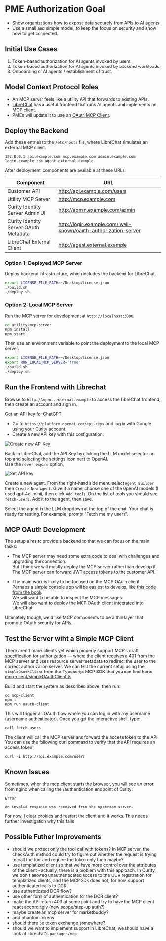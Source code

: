 # PME Authorization Goal

- Show organizations how to expose data securely from APIs to AI agents.
- Use a small and simple model, to keep the focus on security and show how to get connected.

## Initial Use Cases

1. Token-based authorization for AI agents invoked by users.
2. Token-based authorization for AI agents invoked by backend workloads.
3. Onboarding of AI agents / establishment of trust.

## Model Context Protocol Roles

- An MCP server feels like a utility API that forwards to existing APIs.
- [LibreChat](https://github.com/danny-avila/LibreChat) has a useful frontend that runs AI agents and implements an MCP client.
- PMEs will update it to use an [OAuth MCP Client](https://modelcontextprotocol.io/specification/2025-03-26/basic/authorization).

## Deploy the Backend

Add these entries to the `/etc/hosts` file, where LibreChat simulates an external MCP client.

```text
127.0.0.1 api.example.com mcp.example.com admin.example.com login.example.com agent.external.example
```

After deployment, components are available at these URLs.

| Component | URL |
| --------- | --- |
| Customer API | http://api.example.com/users |
| Utility MCP Server | http://mcp.example.com |
| Curity Identity Server Admin UI | http://admin.example.com/admin |
| Curity Identity Server OAuth Metadata | http://login.example.com/.well-known/oauth-authorization-server |
| LibreChat External Client | http://agent.external.example |

### Option 1: Deployed MCP Server

Deploy backend infrastructure, which includes the backend for LibreChat.

```bash
export LICENSE_FILE_PATH=~/Desktop/license.json
./build.sh
./deploy.sh
```

### Option 2: Local MCP Server

Run the MCP server for development at `http://localhost:3000`.

```bash
cd utility-mcp-server
npm install
npm start
```

Then use an environment variable to point the deployment to the local MCP server.

```bash
export LICENSE_FILE_PATH=~/Desktop/license.json
export RUN_LOCAL_MCP_SERVER='true'
./build.sh
./deploy.sh
```

## Run the Frontend with Librechat

Browse to `http://agent.external.example` to access the LibreChat frontend, then create an account and sign in.

Get an API key for ChatGPT:
- Go to `https://platform.openai.com/api-keys` and log in with Google using your Curity account.
- Create a new API key with this configuration:

![Create new API Key](docs/new-api-key.png)

Back in LibreChat, add the API Key by clicking the LLM model selector on top and selecting the settings icon next to OpenAI.  
Use the `never expire` option,

![Set API key](docs/set-api-key.png)

Create a new agent. From the right-hand side menu select `Agent Builder` then `Create New Agent`. Give it a name, choose one of the OpenAI models (I used gpt-4o-mini), then click `Add tools`. On the list of tools you should see `fetch-users`. Add it to the agent, then save.

Select the agent in the LLM dropdown at the top of the chat. Your chat is ready for testing. For example, prompt "Fetch me my users".

## MCP OAuth Development

The setup aims to provide a backend so that we can focus on the main tasks:

- The MCP server may need some extra code to deal with challenges and upgrading the connection.   
  But I think we will mostly deploy the MCP server rather than develop it.  
  The MCP server can forward JWT access tokens to the customer API.  

- The main work is likely to be focused on the MCP OAuth client.  
  Perhaps a simple console app will be easiest to develop, like [this code from the book](https://github.com/curityio/cloud-native-oauth-security-examples/tree/main/chapter-12-platform-specific-apps/console-app/src/oauth).  
  We will want to be able to inspect the MCP messages.  
  We will also want to deploy the MCP OAuth client integrated into LibreChat.  

Ultimately though, we'd like MCP components to be a thin layer that promote OAuth security for APIs.

## Test the Server wiht a Simple MCP Client

There aren't many clients yet which properly support MCP's draft specification for authorization — where the client receives a 401 from the MCP server and uses resource server metadata to redirect the user to the correct authorization server. We can test the current setup using the `simpleOAuthClient` from the Typescript MCP SDK that you can find here: [mcp-client/simpleOAuthClient.ts](mcp-client/simpleOAuthClient.ts)

Build and start the system as described above, then run:
```
cd mcp-client
npm i
npm run oauth-client
```

This will trigger an OAuth flow where you can log in with any username (username authenticator). Once you get the interactive shell, type:

```
call fetch-users
```

The client will call the MCP server and forward the access token to the API. You can use the following curl command to verify that the API requires an access token:

```
curl -i http://api.example.com/users
```

## Known Issues

Sometimes, when the mcp client starts the browser, you will see an error from nginx when calling the /authentication endpoint of Curity:

```
Error

An invalid response was received from the upstream server.
```

For now, I clear cookies and restart the client and it works. This needs further investigation why this fails

## Possible Futher Improvements

- should we protect only the tool call with tokens? In MCP server, the checkAuth method could try to figure out whether the request is trying to call the tool and require the token only then maybe?
- use templatized client so that we have more control over the attributes of the client - actually, there is a problem with this approach. In Curity, we don't allowed unauthenticated access to the DCR registration for templatized clients, and the MCP SDk does not, for now, support authenticated calls to DCR.
- use authenticated DCR flow?
- use other form of authentication for the DCR client?
- make the API return 403 at some point and try to have the MCP client react accordingly (new scope/step-up auth?)
- maybe create an mcp server for marketbuddy?
- add phantom tokens
- should there be token exchange somewhere?
- should we want to implement support in LibreChat, we should have a look at librechat's `packages/mcp`
